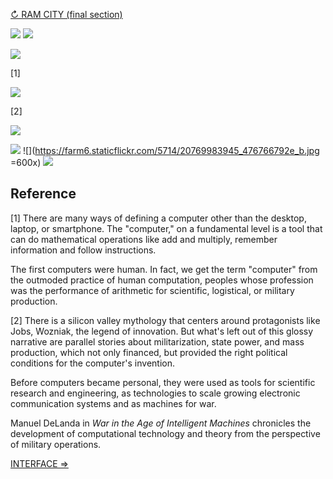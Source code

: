 [↻ RAM CITY (final section)](https://github.com/tchoi8/handmadecomputer/blob/master/RAMcity/readme.md)

![](https://dl.dropboxusercontent.com/u/53638/hi.jpg)
![](https://dl.dropboxusercontent.com/u/53638/this_is_a_story.jpg)

![](https://dl.dropboxusercontent.com/u/53638/phone.jpg)

[1]

![](https://dl.dropboxusercontent.com/u/53638/present.jpg)

[2]


![](https://dl.dropboxusercontent.com/u/53638/small_large.jpg)

 ![](https://dl.dropboxusercontent.com/u/53638/sun_no_sun.png)
![](https://farm6.staticflickr.com/5714/20769983945_476766792e_b.jpg =600x)
![](https://dl.dropboxusercontent.com/u/53638/intricate.jpg)

 
## Reference

[1] There are many ways of defining a computer other than the desktop, laptop, or smartphone. The "computer," on a fundamental level is a tool that can do mathematical operations like add and multiply, remember information and follow instructions. 

The first computers were human. In fact, we get the term "computer" from the outmoded practice of human computation, peoples whose profession was the performance of arithmetic for scientific, logistical, or military production.

[2] There is a silicon valley mythology that centers around protagonists like Jobs, Wozniak, the legend of innovation. But what's left out of this glossy narrative are parallel stories about militarization, state power, and mass production, which not only financed, but provided the right political conditions for the computer's invention.

Before computers became personal, they were used as tools for scientific research and engineering, as technologies to scale growing electronic communication systems and as machines for war.

Manuel DeLanda in *War in the Age of Intelligent Machines* chronicles the development of computational technology and theory from the perspective of military operations.
 
[INTERFACE ⇒](https://github.com/tchoi8/handmadecomputer/blob/master/Interface/readme.md)
